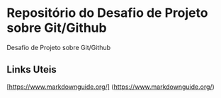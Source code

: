# Repositório do Desafio de Projeto sobre Git/Github
Desafio de Projeto sobre Git/Github
## Links Uteis 
[https://www.markdownguide.org/] (https://www.markdownguide.org/)
